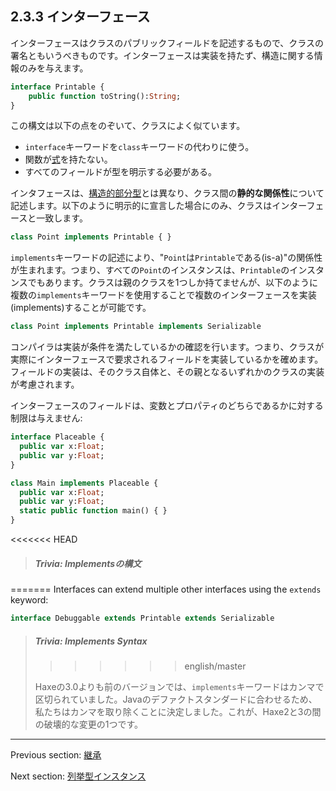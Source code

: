 ## 2.3.3 インターフェース

インターフェースはクラスのパブリックフィールドを記述するもので、クラスの署名ともいうべきものです。インターフェースは実装を持たず、構造に関する情報のみを与えます。

```haxe
interface Printable {
	public function toString():String;
}
```
この構文は以下の点をのぞいて、クラスによく似ています。

* `interface`キーワードを`class`キーワードの代わりに使う。
* 関数が[式](expression.md)を持たない。
* すべてのフィールドが型を明示する必要がある。

インタフェースは、[構造的部分型](type-system-structural-subtyping.md)とは異なり、クラス間の**静的な関係性**について記述します。以下のように明示的に宣言した場合にのみ、クラスはインターフェースと一致します。

```haxe
class Point implements Printable { }
```

`implements`キーワードの記述により、"`Point`は`Printable`である(is-a)"の関係性が生まれます。つまり、すべての`Point`のインスタンスは、`Printable`のインスタンスでもあります。クラスは親のクラスを1つしか持てませんが、以下のように複数の`implements`キーワードを使用することで複数のインターフェースを実装(implements)することが可能です。

```haxe
class Point implements Printable implements Serializable
```

コンパイラは実装が条件を満たしているかの確認を行います。つまり、クラスが実際にインターフェースで要求されるフィールドを実装しているかを確めます。フィールドの実装は、そのクラス自体と、その親となるいずれかのクラスの実装が考慮されます。

インターフェースのフィールドは、変数とプロパティのどちらであるかに対する制限は与えません:

```haxe
interface Placeable {
  public var x:Float;
  public var y:Float;
}

class Main implements Placeable {
  public var x:Float;
  public var y:Float;
  static public function main() { }
}
```

<<<<<<< HEAD
> ##### Trivia: Implementsの構文
=======
Interfaces can extend multiple other interfaces using the `extends` keyword:
```haxe
interface Debuggable extends Printable extends Serializable
```

> ##### Trivia: Implements Syntax
>>>>>>> english/master
>
> Haxeの3.0よりも前のバージョンでは、`implements`キーワードはカンマで区切られていました。Javaのデファクトスタンダードに合わせるため、私たちはカンマを取り除くことに決定しました。これが、Haxe2と3の間の破壊的な変更の1つです。

---

Previous section: [継承](types-class-inheritance.md)

Next section: [列挙型インスタンス](types-enum-instance.md)
